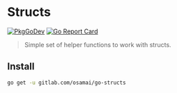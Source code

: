 # Structs

[![PkgGoDev](https://pkg.go.dev/badge/gitlab.com/osamai/go-structs)](https://pkg.go.dev/gitlab.com/osamai/go-structs)
[![Go Report Card](https://goreportcard.com/badge/gitlab.com/osamai/go-structs)](https://goreportcard.com/report/gitlab.com/osamai/go-structs)

> Simple set of helper functions to work with structs.

## Install

```sh
go get -u gitlab.com/osamai/go-structs
```
